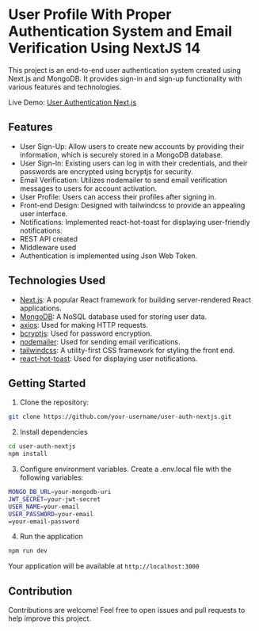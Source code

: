 
# User Profile With Proper Authentication System and Email Verification Using NextJS 14
This project is an end-to-end user authentication system created using Next.js and MongoDB. It provides sign-in and sign-up functionality with various features and technologies.

Live Demo: [User Authentication Next.js](https://user-auth-nextjs-flax.vercel.app/profile)

## Features

- User Sign-Up: Allow users to create new accounts by providing their information, which is securely stored in a MongoDB database.
- User Sign-In: Existing users can log in with their credentials, and their passwords are encrypted using bcryptjs for security.
- Email Verification: Utilizes nodemailer to send email verification messages to users for account activation.
- User Profile: Users can access their profiles after signing in.
- Front-end Design: Designed with tailwindcss to provide an appealing user interface.
- Notifications: Implemented react-hot-toast for displaying user-friendly notifications.
- REST API created
- Middleware used
- Authentication is implemented using Json Web Token.
## Technologies Used

- [Next.js](https://nextjs.org/): A popular React framework for building server-rendered React applications.
- [MongoDB](https://www.mongodb.com/): A NoSQL database used for storing user data.
- [axios](https://github.com/axios/axios): Used for making HTTP requests.
- [bcryptjs](https://www.npmjs.com/package/bcryptjs): Used for password encryption.
- [nodemailer](https://nodemailer.com/): Used for sending email verifications.
- [tailwindcss](https://tailwindcss.com/): A utility-first CSS framework for styling the front end.
- [react-hot-toast](https://react-hot-toast.com/): Used for displaying user notifications.

## Getting Started

1. Clone the repository:

```bash
git clone https://github.com/your-username/user-auth-nextjs.git
```

2. Install dependencies
```bash
cd user-auth-nextjs
npm install
```
3. Configure environment variables. Create a .env.local file with the following variables:

```bash
MONGO_DB_URL=your-mongodb-uri
JWT_SECRET=your-jwt-secret
USER_NAME=your-email
USER_PASSWORD=your-email
=your-email-password
```
4. Run the application

```bash
npm run dev
```

Your application will be available at `http://localhost:3000`

## Contribution
Contributions are welcome! Feel free to open issues and pull requests to help improve this project.